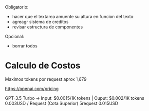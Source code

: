 Obligatorio:
- hacer que el textarea amuente su altura en funcion del texto
- agreagr sistema de creditos
- revisar estructura de componentes

Opcional:
- borrar todos


# Calculo de Costos
Maximos tokens por request aprox 1,679

https://openai.com/pricing

GPT-3.5 Turbo -> Input: $0.0015/1K tokens | Ouput: $0.002/1K tokens
0.003USD / Request (Cota Superior)
5request 0.015USD
